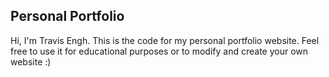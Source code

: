 ## Personal Portfolio

Hi, I'm Travis Engh. This is the code for my personal portfolio website. Feel free to use it for educational purposes or to modify and create your own website :)
